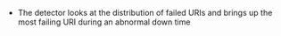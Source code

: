 * The detector looks at the distribution of failed URIs and brings up the most failing URI during an abnormal down time
